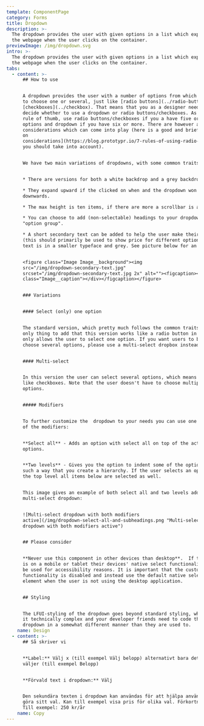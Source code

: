 ```yaml
---
template: ComponentPage
category: Forms
title: Dropdown
description: >-
  The dropdown provides the user with given options in a list which expands over
  the webpage when the user clicks on the container.
previewImage: /img/dropdown.svg
intro: >-
  The dropdown provides the user with given options in a list which expands over
  the webpage when the user clicks on the container.
tabs:
  - content: >-
      ## How to use


      A dropdown provides the user with a number of options from which they are
      to choose one or several, just like [radio buttons](../radio-buttons) and
      [checkboxes](../checkbox). That means that you as a designer need to
      decide whether to use a dropdown or radio buttons/checkboxes. As a simple
      rule of thumb, use radio buttons/checkboxes if you a have five or fewer
      options and dropdown if you have six or more. There are however also other
      considerations which can come into play (here is a good and brief [article
      on
      considerations](https://blog.prototypr.io/7-rules-of-using-radio-buttons-vs-drop-down-menus-fddf50d312d1)
      you should take into account).


      We have two main variations of dropdowns, with some common traits:


      * There are versions for both a white backdrop and a grey backdrop.

      * They expand upward if the clicked on when and the dropdown won't fit
      downwards.

      * The max height is ten items, if there are more a scrollbar is added.

      * You can choose to add (non-selectable) headings to your dropdown, using
      "option group".

      * A short secondary text can be added to help the user make their choice
      (this should primarily be used to show price for different options). This
      text is in a smaller typeface and grey. See picture below for an example:


      <figure class="Image Image__background"><img
      src="/img/dropdown-secondary-text.jpg"
      srcset="/img/dropdown-secondary-text.jpg 2x" alt=""><figcaption><div
      class="Image__caption"></div></figcaption></figure>


      ### Variations


      #### Select (only) one option


      The standard version, which pretty much follows the common traits. The
      only thing to add that this version works like a radio button in that it
      only allows the user to select one option. If you want users to be able to
      choose several options, please use a multi-select dropbox instead.


      #### Multi-select


      In this version the user can select several options, which means it works
      like checkboxes. Note that the user doesn't have to choose multiple
      options. 


      ##### Modifiers


      To further customize the  dropdown to your needs you can use one (or both)
      of the modifiers:


      **Select all** - Adds an option with select all on top of the actual
      options.


      **Two levels** - Gives you the option to indent some of the options in
      such a way that you create a hierarchy. If the user selects an option on
      the top level all items below are selected as well.


      This image gives an example of both select all and two levels added to a
      multi-select dropdown:


      ![Multi-select dropdown with both modifiers
      active](/img/dropdown-select-all-and-subheadings.png "Multi-select
      dropdown with both modifiers active")


      ## Please consider


      **Never use this component in other devices than desktop**.  If the user
      is on a mobile or tablet their devices' native select functionality should
      be used for accessibility reasons. It is important that the custom select
      functionality is disabled and instead use the default native select
      element when the user is not using the desktop application. 


      ## Styling


      The LFUI-styling of the dropdown goes beyond standard styling, which makes
      it technically complex and your developer friends need to code the
      dropdown in a somewhat different manner than they are used to.
    name: Design
  - content: >-
      ## Så skriver vi


      **Label:** Välj x (till exempel Välj belopp) alternativt bara det man
      väljer (till exempel Belopp)


      **Förvald text i dropdown:** Välj


      Den sekundära texten i dropdown kan användas för att hjälpa användaren
      göra sitt val. Kan till exempel visa pris för olika val. Förkortningar ok.
      Till exempel: 250 kr/år
    name: Copy
---
```


